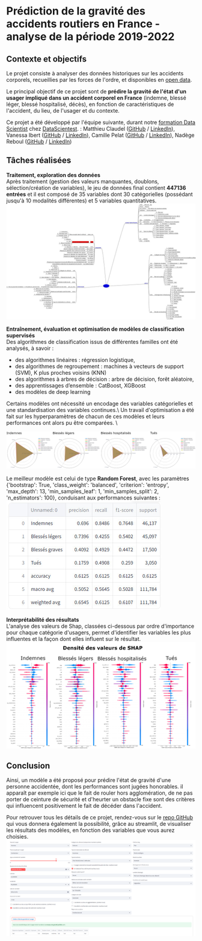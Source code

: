 # Prédiction de la gravité des accidents routiers en France - analyse de la période 2019-2022


## Contexte et objectifs

Le projet consiste à analyser des données historiques sur les accidents corporels, recueillies par les forces de l'ordre, et disponibles en [open data](https://www.data.gouv.fr/fr/datasets/bases-de-donnees-annuelles-des-accidents-corporels-de-la-circulation-routiere-annees-de-2005-a-2022/). 

Le principal objectif de ce projet sont de **prédire la gravité de l'état d'un usager impliqué dans un accident corporel en France** (indemne, blessé léger, blessé hospitalisé, décès), en fonction de caractéristiques de l'accident, du lieu, de l'usager et du contexte.

Ce projet a été développé par l'équipe suivante, durant notre [formation Data Scientist](https://datascientest.com/en/data-scientist-course) chez [DataScientest](https://datascientest.com/). : Matthieu Claudel ([GitHub](https://github.com/matthieuclaudel) / [LinkedIn](http://www.linkedin.com/in/matthieu-claudel-8a927857)), Vanessa Ibert ([GitHub](https://github.com/Vanessa-DS) / [LinkedIn](http://www.linkedin.com/in/vanessa-ibert)), Camille Pelat ([GitHub](https://github.com/cpelat) / [LinkedIn](http://www.linkedin.com/in/camille-pelat-08a7b68a)), Nadège Reboul ([GitHub](https://github.com/Nadege-R) / [LinkedIn](http://www.linkedin.com/in/nadege-reboul))

## Tâches réalisées
**Traitement, exploration des données**  
Après traitement (gestion des valeurs manquantes, doublons, sélection/création de variables), le jeu de données final contient **447136 entrées** et il est composé de 35 variables dont 30 catégorielles (possédant jusqu'à 10 modalités différentes) et 5 variables quantitatives.
<img src="images/CarteMentale_ApresPrepro.jpeg?raw=true"/>

**Entraînement, évaluation et optimisation de modèles de classification supervisés**  
Des algorithmes de classification issus de différentes familles ont été analysés, à savoir :
* des algorithmes linéaires : régression logistique,
* des algorithmes de regroupement : machines à vecteurs de support (SVM), K plus proches voisins (KNN)
* des algorithmes à arbres de décision : arbre de décision, forêt aléatoire,
* des apprentissages d’ensemble : CatBoost, XGBoost
* des modèles de deep learning 

Certains modèles ont nécessité un encodage des variables catégorielles et une standardisation des variables continues.\ 
Un travail d'optimisation a été fait sur les hyperparamètres de chacun de ces modèles et leurs performances ont alors pu être comparées. \

<img src="images/ComparaisonPerformances.png?raw=true"/>

Le meilleur modèle est celui de type **Random Forest**, avec les paramètres {'bootstrap': True, 'class_weight': 'balanced', 'criterion': 'entropy', 'max_depth': 13, 'min_samples_leaf': 1, 'min_samples_split': 2, 'n_estimators': 100}, conduisant aux performances suivantes :
<img src="images/RF_classifreport.jpg?raw=true"/>


**Interprétabilité des résultats**  
L'analyse des valeurs de Shap, classées ci-dessous par ordre d'importance pour chaque catégorie d'usagers, permet d'identifier les variables les plus influentes et la façon dont elles influent sur le résultat.
<img src="images/SHAP_Rf.jpg?raw=true"/>

## Conclusion
Ainsi, un modèle a été proposé pour prédire l'état de gravité d'une personne accidentée, dont les performances sont jugées honorables. 
il apparaît par exemple ici que le fait de rouler hors agglomération, de ne pas porter de ceinture de sécurité et d'heurter un obstacle fixe sont des critères qui influencent positivement le fait de décéder dans l'accident. 

Pour retrouver tous les détails de ce projet, rendez-vous sur le  [repo GitHub](https://github.com/Nadege-R/Gravite-des-accidents-routiers) qui vous donnera également la possibilité, grâce au streamlit, de visualiser les résultats des modèles, en fonction des variables que vous aurez choisies.
<img src="images/Modeles_gravite.png?raw=true"/>
